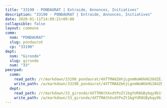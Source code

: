 ```yaml
---
title: "33190 - PONDAURAT | Entraide, Annonces, Initiatives"
description: "33190 - PONDAURAT | Entraide, Annonces, Initiatives"
date: 2020-01-11T14:09:21+09:00
collapsible: false
layout: commune
comm:
  nom: "PONDAURAT"
  slug: pondaurat
  cp: "33190"
dept:
  nom: "Gironde"
  slug: gironde
  num: "33"
peerpad:
  comm:
    read_path: /r/markdown/33190_pondaurat/4XTTMA8ZmhjLgnmNoW6kHG38dZEJnAVUrmRbJ2SH1PmMPi4bf
    write_path: /w/markdown/33190_pondaurat/4XTTMA8ZmhjLgnmNoW6kHG38dZEJnAVUrmRbJ2SH1PmMPi4bf-K3TgTu9F2xjfEvBYPURSnbyqU9pB59KNc4s7fP4tawiXsGhJh3r65Q9wnXghuhRnDF1gKy49nM45MFKHAVQ5c9Uf4RruJJ1CLKhjszW17d6ESVXZwHyBZT9wCDMrrVdgBHNWu9ZX
  dept:
    read_path: /r/markdown/33_gironde/4XTTMAthXvdtPoZt1bgYUR8GBybqy9b1tLUaaKDw5iKj57LRt
    write_path: /w/markdown/33_gironde/4XTTMAthXvdtPoZt1bgYUR8GBybqy9b1tLUaaKDw5iKj57LRt-K3TgU8ogmN5s8hbKrZhkV9P1KQiFepNWXjoYRvdMTW1jt7eRXTmrjG677tN9mcUTsALjzYGgb8mvcrYPJn2Jd8cTiBmF9aZcbgdcQL1kzCPJnSf6X8tpEcGPdTr5qT6cQqEpt6oQ
---
```


